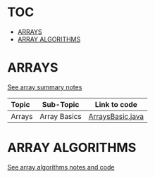 
# TOC

- [ARRAYS](#ARRAYS)
- [ARRAY ALGORITHMS](#ARRAY-ALGORITHMS)

# ARRAYS
[See array summary notes](ARRAYS.md)

Topic | Sub-Topic | Link to code 
:-- | :--: | :--: 
Arrays | Array Basics | [ArraysBasic.java](ArraysBasic.java)

# ARRAY ALGORITHMS
[See array algorithms notes and code](./ALGORITHMS/ALGORITHMS.md)


